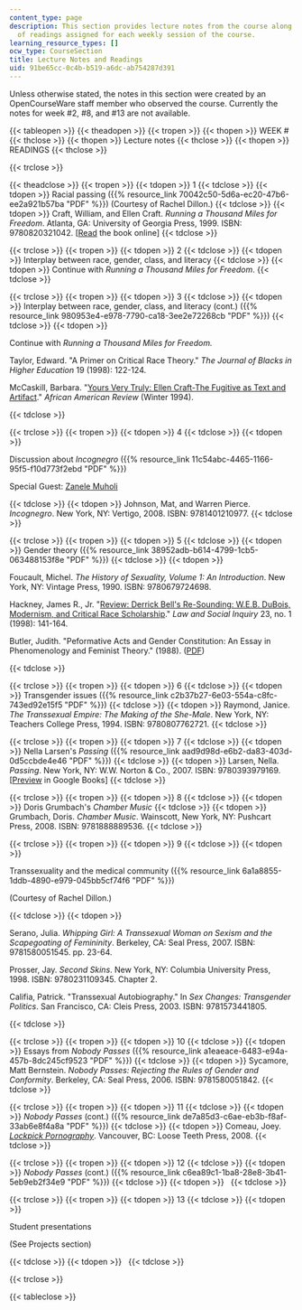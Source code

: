 ```yaml
---
content_type: page
description: This section provides lecture notes from the course along with the list
  of readings assigned for each weekly session of the course.
learning_resource_types: []
ocw_type: CourseSection
title: Lecture Notes and Readings
uid: 91be65cc-0c4b-b519-a6dc-ab754287d391
---
```


Unless otherwise stated, the notes in this section were created by an OpenCourseWare staff member who observed the course. Currently the notes for week #2, #8, and #13 are not available.

{{< tableopen >}}
{{< theadopen >}}
{{< tropen >}}
{{< thopen >}}
WEEK #
{{< thclose >}}
{{< thopen >}}
Lecture notes
{{< thclose >}}
{{< thopen >}}
READINGS
{{< thclose >}}

{{< trclose >}}

{{< theadclose >}}
{{< tropen >}}
{{< tdopen >}}
1
{{< tdclose >}}
{{< tdopen >}}
Racial passing ({{% resource_link 70042c50-5d6a-ec20-47b6-ee2a921b57ba "PDF" %}}) (Courtesy of Rachel Dillon.)
{{< tdclose >}}
{{< tdopen >}}
Craft, William, and Ellen Craft. _Running a Thousand Miles for Freedom_. Atlanta, GA: University of Georgia Press, 1999. ISBN: 9780820321042. \[[Read](http://docsouth.unc.edu/neh/craft/craft.html) the book online\]
{{< tdclose >}}

{{< trclose >}}
{{< tropen >}}
{{< tdopen >}}
2
{{< tdclose >}}
{{< tdopen >}}
Interplay between race, gender, class, and literacy
{{< tdclose >}}
{{< tdopen >}}
Continue with _Running a Thousand Miles for Freedom_.
{{< tdclose >}}

{{< trclose >}}
{{< tropen >}}
{{< tdopen >}}
3
{{< tdclose >}}
{{< tdopen >}}
Interplay between race, gender, class, and literacy (cont.) ({{% resource_link 980953e4-e978-7790-ca18-3ee2e72268cb "PDF" %}})
{{< tdclose >}}
{{< tdopen >}}


Continue with _Running a Thousand Miles for Freedom._

Taylor, Edward. "A Primer on Critical Race Theory." _The Journal of Blacks in Higher Education_ 19 (1998): 122-124.

McCaskill, Barbara. "[Yours Very Truly: Ellen Craft-The Fugitive as Text and Artifact](http://findarticles.com/p/articles/mi_m2838/is_n4_v28/ai_16836581/)." _African American Review_ (Winter 1994).


{{< tdclose >}}

{{< trclose >}}
{{< tropen >}}
{{< tdopen >}}
4
{{< tdclose >}}
{{< tdopen >}}


Discussion about _Incognegro_ ({{% resource_link 11c54abc-4465-1166-95f5-f10d773f2ebd "PDF" %}})

Special Guest: [Zanele Muholi](http://en.wikipedia.org/wiki/Zanele_Muholi)


{{< tdclose >}}
{{< tdopen >}}
Johnson, Mat, and Warren Pierce. _Incognegro_. New York, NY: Vertigo, 2008. ISBN: 9781401210977.
{{< tdclose >}}

{{< trclose >}}
{{< tropen >}}
{{< tdopen >}}
5
{{< tdclose >}}
{{< tdopen >}}
Gender theory ({{% resource_link 38952adb-b614-4799-1cb5-063488153f8e "PDF" %}})
{{< tdclose >}}
{{< tdopen >}}


Foucault, Michel. _The History of Sexuality, Volume 1: An Introduction_. New York, NY: Vintage Press, 1990. ISBN: 9780679724698.

Hackney, James R., Jr. "[Review: Derrick Bell's Re-Sounding: W.E.B. DuBois, Modernism, and Critical Race Scholarship](http://www.jstor.org/pss/828765)." _Law and Social Inquiry_ 23, no. 1 (1998): 141-164.

Butler, Judith. "Peformative Acts and Gender Constitution: An Essay in Phenomenology and Feminist Theory." (1988). ([PDF](http://seas3.elte.hu/coursematerial/TimarAndrea/17a.Butler,performative%5B1%5D.pdf))


{{< tdclose >}}

{{< trclose >}}
{{< tropen >}}
{{< tdopen >}}
6
{{< tdclose >}}
{{< tdopen >}}
Transgender issues ({{% resource_link c2b37b27-6e03-554a-c8fc-743ed92e15f5 "PDF" %}})
{{< tdclose >}}
{{< tdopen >}}
Raymond, Janice. _The Transsexual Empire: The Making of the She-Male_. New York, NY: Teachers College Press, 1994. ISBN: 9780807762721.
{{< tdclose >}}

{{< trclose >}}
{{< tropen >}}
{{< tdopen >}}
7
{{< tdclose >}}
{{< tdopen >}}
Nella Larsen's _Passing_ ({{% resource_link aad9d98d-e6b2-da83-403d-0d5ccbde4e46 "PDF" %}})
{{< tdclose >}}
{{< tdopen >}}
Larsen, Nella. _Passing_. New York, NY: W.W. Norton & Co., 2007. ISBN: 9780393979169. \[[Preview](http://books.google.com/books?id=eGtk2HVLYoMC&pg=PAfrontcover) in Google Books\]
{{< tdclose >}}

{{< trclose >}}
{{< tropen >}}
{{< tdopen >}}
8
{{< tdclose >}}
{{< tdopen >}}
Doris Grumbach's _Chamber Music_
{{< tdclose >}}
{{< tdopen >}}
Grumbach, Doris. _Chamber Music_. Wainscott, New York, NY: Pushcart Press, 2008. ISBN: 9781888889536.
{{< tdclose >}}

{{< trclose >}}
{{< tropen >}}
{{< tdopen >}}
9
{{< tdclose >}}
{{< tdopen >}}


Transsexuality and the medical community ({{% resource_link 6a1a8855-1ddb-4890-e979-045bb5cf74f6 "PDF" %}})

(Courtesy of Rachel Dillon.)


{{< tdclose >}}
{{< tdopen >}}


Serano, Julia. _Whipping Girl: A Transsexual Woman on Sexism and the Scapegoating of Femininity_. Berkeley, CA: Seal Press, 2007. ISBN: 9781580051545. pp. 23-64.

Prosser, Jay. _Second Skins_. New York, NY: Columbia University Press, 1998. ISBN: 9780231109345. Chapter 2.

Califia, Patrick. "Transsexual Autobiography." In _Sex Changes: Transgender Politics_. San Francisco, CA: Cleis Press, 2003. ISBN: 9781573441805.


{{< tdclose >}}

{{< trclose >}}
{{< tropen >}}
{{< tdopen >}}
10
{{< tdclose >}}
{{< tdopen >}}
Essays from _Nobody Passes_ ({{% resource_link a1eaeace-6483-e94a-457b-8dc245cf9523 "PDF" %}})
{{< tdclose >}}
{{< tdopen >}}
Sycamore, Matt Bernstein. _Nobody Passes: Rejecting the Rules of Gender and Conformity_. Berkeley, CA: Seal Press, 2006. ISBN: 9781580051842.
{{< tdclose >}}

{{< trclose >}}
{{< tropen >}}
{{< tdopen >}}
11
{{< tdclose >}}
{{< tdopen >}}
_Nobody Passes_ (cont.) ({{% resource_link de7a85d3-c6ae-eb3b-f8af-33ab6e8f4a8a "PDF" %}})
{{< tdclose >}}
{{< tdopen >}}
Comeau, Joey. [_Lockpick Pornography_](http://cargocollective.com/joeycomeau/Lockpick-Pornography). Vancouver, BC: Loose Teeth Press, 2008.
{{< tdclose >}}

{{< trclose >}}
{{< tropen >}}
{{< tdopen >}}
12
{{< tdclose >}}
{{< tdopen >}}
_Nobody Passes_ (cont.) ({{% resource_link c6ea89c1-1ba8-28e8-3b41-5eb9eb2f34e9 "PDF" %}})
{{< tdclose >}}
{{< tdopen >}}
 
{{< tdclose >}}

{{< trclose >}}
{{< tropen >}}
{{< tdopen >}}
13
{{< tdclose >}}
{{< tdopen >}}


Student presentations

(See Projects section)


{{< tdclose >}}
{{< tdopen >}}
 
{{< tdclose >}}

{{< trclose >}}

{{< tableclose >}}